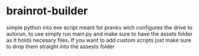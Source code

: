 # brainrot-builder
simple python into exe script meant for pranks wich configures the drive to autorun,
to use simply run main.py and make sure to have the assets folder as it holds necesary files.
If you want to add custom scripts just make sure to drop them straight into the assests folder

